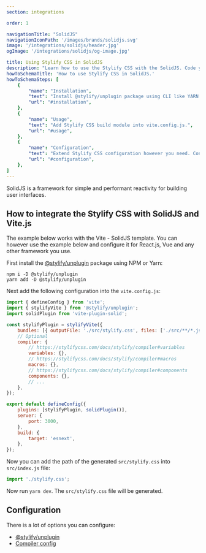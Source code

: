 ```yaml
---
section: integrations

order: 1

navigationTitle: "SolidJS"
navigationIconPath: '/images/brands/solidjs.svg'
image: '/integrations/solidjs/header.jpg'
ogImage: '/integrations/solidjs/og-image.jpg'

title: Using Stylify CSS in SolidJS
description: "Learn how to use the Stylify CSS with the SolidJS. Code your SolidJS website faster with Stylify CSS."
howToSchemaTitle: 'How to use Stylify CSS in SolidJS.'
howToSchemaSteps: [
	{
		"name": "Installation",
		"text": "Install @stylify/unplugin package using CLI like YARN or NPM.",
		"url": "#installation",
	},
	{
		"name": "Usage",
		"text": "Add Stylify CSS build module into vite.config.js.",
		"url": "#usage",
	},
	{
		"name": "Configuration",
		"text": "Extend Stylify CSS configuration however you need. Configure variables, components, custom selectors and a lot more.",
		"url": "#configuration",
	},
]
---
```


SolidJS is a framework for simple and performant reactivity for building user interfaces.

<stack-blitz-link link="stylifycss-solidjs-vite"></stack-blitz-link>

## How to integrate the Stylify CSS with SolidJS and Vite.js

The example below works with the Vite - SolidJS template. You can however use the example below and configure it for React.js, Vue and any other framework you use.

First install the [@stylify/unplugin](/docs/unplugin) package using NPM or Yarn:

```
npm i -D @stylify/unplugin
yarn add -D @stylify/unplugin
```

Next add the following configuration into the `vite.config.js`:

```js
import { defineConfig } from 'vite';
import { stylifyVite } from '@stylify/unplugin';
import solidPlugin from 'vite-plugin-solid';

const stylifyPlugin = stylifyVite({
	bundles: [{ outputFile: './src/stylify.css', files: ['./src/**/*.jsx'] }],
	// Optional
	compiler: {
		// https://stylifycss.com/docs/stylify/compiler#variables
		variables: {},
		// https://stylifycss.com/docs/stylify/compiler#macros
		macros: {},
		// https://stylifycss.com/docs/stylify/compiler#components
		components: {},
		// ...
	},
});

export default defineConfig({
	plugins: [stylifyPlugin, solidPlugin()],
	server: {
		port: 3000,
	},
	build: {
		target: 'esnext',
	},
});
```

Now you can add the path of the generated `src/stylify.css` into `src/index.js` file:

```js
import './stylify.css';
```

Now run `yarn dev`. The `src/stylify.css` file will be generated.

## Configuration
There is a lot of options you can configure:
- [@stylify/unplugin](/docs/unplugin)
- [Compiler config](/docs/stylify/compiler)

<where-to-next />
